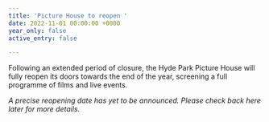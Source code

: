 ```yaml
---
title: 'Picture House to reopen '
date: 2022-11-01 00:00:00 +0000
year_only: false
active_entry: false

---
```

Following an extended period of closure, the Hyde Park Picture House will fully reopen its doors towards the end of the year, screening a full programme of films and live events.

_A precise reopening date has yet to be announced. Please check back here later for more details._